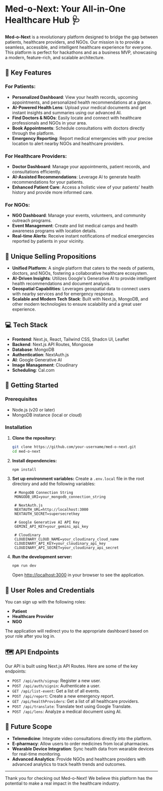# Med-o-Next: Your All-in-One Healthcare Hub 🩺

**Med-o-Next** is a revolutionary platform designed to bridge the gap between patients, healthcare providers, and NGOs. Our mission is to provide a seamless, accessible, and intelligent healthcare experience for everyone. This platform is perfect for hackathons and as a business MVP, showcasing a modern, feature-rich, and scalable architecture.

## 🚀 Key Features

### For Patients:
- **Personalized Dashboard**: View your health records, upcoming appointments, and personalized health recommendations at a glance.
- **AI-Powered Health Lens**: Upload your medical documents and get instant insights and summaries using our advanced AI.
- **Find Doctors & NGOs**: Easily locate and connect with healthcare professionals and NGOs in your area.
- **Book Appointments**: Schedule consultations with doctors directly through the platform.
- **Emergency Reporting**: Report medical emergencies with your precise location to alert nearby NGOs and healthcare providers.

### For Healthcare Providers:
- **Doctor Dashboard**: Manage your appointments, patient records, and consultations efficiently.
- **AI-Assisted Recommendations**: Leverage AI to generate health recommendations for your patients.
- **Enhanced Patient Care**: Access a holistic view of your patients' health history and provide more informed care.

### For NGOs:
- **NGO Dashboard**: Manage your events, volunteers, and community outreach programs.
- **Event Management**: Create and list medical camps and health awareness programs with location details.
- **Real-time Alerts**: Receive instant notifications of medical emergencies reported by patients in your vicinity.

## 🌟 Unique Selling Propositions

- **Unified Platform**: A single platform that caters to the needs of patients, doctors, and NGOs, fostering a collaborative healthcare ecosystem.
- **AI-Driven Insights**: Utilizes Google's Generative AI to provide intelligent health recommendations and document analysis.
- **Geospatial Capabilities**: Leverages geospatial data to connect users with nearby services and for emergency response.
- **Scalable and Modern Tech Stack**: Built with Next.js, MongoDB, and other modern technologies to ensure scalability and a great user experience.

## 💻 Tech Stack

- **Frontend**: Next.js, React, Tailwind CSS, Shadcn UI, Leaflet
- **Backend**: Next.js API Routes, Mongoose
- **Database**: MongoDB
- **Authentication**: NextAuth.js
- **AI**: Google Generative AI
- **Image Management**: Cloudinary
- **Scheduling**: Cal.com

## 🚀 Getting Started

### Prerequisites
- Node.js (v20 or later)
- MongoDB instance (local or cloud)

### Installation
1. **Clone the repository:**
   ```bash
   git clone https://github.com/your-username/med-o-next.git
   cd med-o-next
   ```
2. **Install dependencies:**
   ```bash
   npm install
   ```
3. **Set up environment variables:**
   Create a `.env.local` file in the root directory and add the following variables:
   ```
    # MongoDB Connection String
    MONGODB_URI=your_mongodb_connection_string

    # NextAuth.js
    NEXTAUTH_URL=http://localhost:3000
    NEXTAUTH_SECRET=supersecretkey

    # Google Generative AI API Key
    GEMINI_API_KEY=your_gemini_api_key

    # Cloudinary
    CLOUDINARY_CLOUD_NAME=your_cloudinary_cloud_name
    CLOUDINARY_API_KEY=your_cloudinary_api_key
    CLOUDINARY_API_SECRET=your_cloudinary_api_secret
   ```
4. **Run the development server:**
   ```bash
   npm run dev
   ```
   Open [http://localhost:3000](http://localhost:3000) in your browser to see the application.

## 👥 User Roles and Credentials

You can sign up with the following roles:
- **Patient**
- **Healthcare Provider**
- **NGO**

The application will redirect you to the appropriate dashboard based on your role after you log in.

## 🗺️ API Endpoints

Our API is built using Next.js API Routes. Here are some of the key endpoints:

- `POST /api/auth/signup`: Register a new user.
- `POST /api/auth/signin`: Authenticate a user.
- `GET /api/list-event`: Get a list of all events.
- `POST /api/report`: Create a new emergency report.
- `GET /api/healthProviders`: Get a list of all healthcare providers.
- `POST /api/translate`: Translate text using Google Translate.
- `POST /api/lens`: Analyze a medical document using AI.

## 🔮 Future Scope

- **Telemedicine**: Integrate video consultations directly into the platform.
- **E-pharmacy**: Allow users to order medicines from local pharmacies.
- **Wearable Device Integration**: Sync health data from wearable devices for real-time monitoring.
- **Advanced Analytics**: Provide NGOs and healthcare providers with advanced analytics to track health trends and outcomes.

---

Thank you for checking out Med-o-Next! We believe this platform has the potential to make a real impact in the healthcare industry.